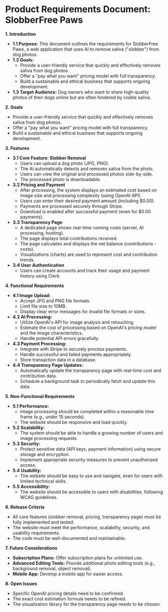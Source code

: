 # Product Requirements Document: SlobberFree Paws

**1. Introduction**

*   **1.1 Purpose:** This document outlines the requirements for SlobberFree Paws, a web application that uses AI to remove saliva ("slobber") from dog photos.
*   **1.2 Goals:**
    *   Provide a user-friendly service that quickly and effectively removes saliva from dog photos.
    *   Offer a "pay what you want" pricing model with full transparency.
    *   Build a sustainable and ethical business that supports ongoing development.
*   **1.3 Target Audience:** Dog owners who want to share high-quality photos of their dogs online but are often hindered by visible saliva.

**2. Goals**
*   Provide a user-friendly service that quickly and effectively removes saliva from dog photos.
*   Offer a "pay what you want" pricing model with full transparency.
*   Build a sustainable and ethical business that supports ongoing development.

**3. Features**

*   **3.1 Core Feature: Slobber Removal**
    *   Users can upload a dog photo (JPG, PNG).
    *   The AI automatically detects and removes saliva from the photo.
    *   Users can view the original and processed photos side-by-side.
    *   The processed photo is downloadable.
*   **3.2 Pricing and Payment**
    *   After processing, the system displays an estimated cost based on image size and processing complexity (using OpenAI API).
    *   Users can enter their desired payment amount (including $0.00).
    *   Payments are processed securely through Stripe.
    *   Download is enabled after successful payment (even for $0.00 payments).
*   **3.3 Transparency Page**
    *   A dedicated page shows real-time running costs (server, AI processing, hosting).
    *   The page displays total contributions received.
    *   The page calculates and displays the net balance (contributions - costs).
    *   Visualizations (charts) are used to represent cost and contribution trends.
*   **3.4 User Authentication**
    *   Users can create accounts and track their usage and payment history using Clerk.

**4. Functional Requirements**

*   **4.1 Image Upload:**
    *   Accept JPG and PNG file formats.
    *   Limit file size to 10MB.
    *   Display clear error messages for invalid file formats or sizes.
*   **4.2 AI Processing:**
    *   Utilize OpenAI's API for image analysis and retouching.
    *   Estimate the cost of processing based on OpenAI's pricing model and the image characteristics.
    *   Handle potential API errors gracefully.
*   **4.3 Payment Processing:**
    *   Integrate with Stripe to securely process payments.
    *   Handle successful and failed payments appropriately.
    *   Store transaction data in a database.
*   **4.4 Transparency Page Updates:**
    *   Automatically update the transparency page with real-time cost and contribution data.
    *   Schedule a background task to periodically fetch and update this data.

**5. Non-Functional Requirements**

*   **5.1 Performance:**
    *   Image processing should be completed within a reasonable time frame (e.g., under 15 seconds).
    *   The website should be responsive and load quickly.
*   **5.2 Scalability:**
    *   The system should be able to handle a growing number of users and image processing requests.
*   **5.3 Security:**
    *   Protect sensitive data (API keys, payment information) using secure storage and encryption.
    *   Implement appropriate security measures to prevent unauthorized access.
*   **5.4 Usability:**
    *   The website should be easy to use and navigate, even for users with limited technical skills.
*   **5.5 Accessibility:**
    *   The website should be accessible to users with disabilities, following WCAG guidelines.

**6. Release Criteria**

*   All core features (slobber removal, pricing, transparency page) must be fully implemented and tested.
*   The website must meet the performance, scalability, security, and usability requirements.
*   The code must be well-documented and maintainable.

**7. Future Considerations**

*   **Subscription Plans:** Offer subscription plans for unlimited use.
*   **Advanced Editing Tools:** Provide additional photo editing tools (e.g., background removal, object removal).
*   **Mobile App:** Develop a mobile app for easier access.

**8. Open Issues**

*   Specific OpenAI pricing details need to be confirmed.
*   The exact cost estimation formula needs to be refined.
*   The visualization library for the transparency page needs to be chosen.
